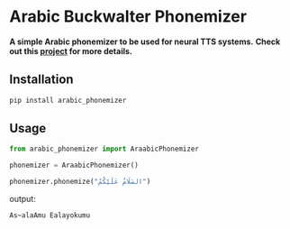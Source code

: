 # Arabic Buckwalter Phonemizer
**A simple Arabic phonemizer to be used for neural TTS systems.**
**Check out this [project](https://github.com/Muhammad-Abdelsattar/Arabic-TTS) for more details.**

## Installation

```bash
pip install arabic_phonemizer
```

## Usage
```python
from arabic_phonemizer import AraabicPhonemizer

phonemizer = AraabicPhonemizer()

phonemizer.phonemize("السَلَامُ عَلَيْكُمُ")
```
output:
```
As~alaAmu Ealayokumu
```

